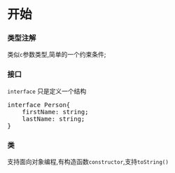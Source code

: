 # 开始
### 类型注解
类似<code>c</code>参数类型,简单的一个约束条件;
### 接口
<code>interface</code>
只是定义一个结构
<pre>interface Person{
    firstName: string;
    lastName: string;
}</pre>
### 类
支持面向对象编程,有构造函数<code>constructor</code>,支持<code>toString()</code>